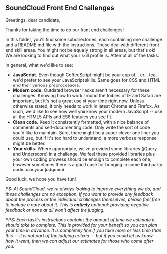 ## SoundCloud Front End Challenges

Greetings, dear candidate,

Thanks for taking the time to do our front end challenges!

In this folder, you'll find some subdirectories, each containing one challenge and a README.md file with the instructions. These deal with different front end skill areas. You might not be equally strong in all areas, but that's ok! We are looking to find out what your skill profile is. Attempt all of the tasks.

In general, what we'd like to see:

- **JavaScript.** Even though CoffeeScript might be your cup of... er... tea, we'd prefer to see your JavaScript skills. Same goes for CSS and HTML and their various preprocessors.
- **Modern code.** Outdated browser hacks aren't necessary for these challenges. Knowing how to work around the foibles of IE and Safari are important, but it's not a great use of your time right now. Unless otherwise stated, it only needs to work in latest Chrome and Firefox. As such, we'd like to see how well you know your modern JavaScript -- use all the HTML5 APIs and ES6 features you see fit.
- **Clean code.** Keep it consistently formatted, with a nice balance of comments and self-documenting code. Only write the sort of code you'd like to maintain. Sure, there might be a super clever one liner you could use, but if it's too hard to understand, a more verbose response might be better.
- **Your skills.** Where appropriate, we've provided some libraries (jQuery and Underscore) in a challenge. We feel these provided libraries plus your own coding prowess should be enough to complete each one, however sometimes there is a good case for bringing in some third party code: use your judgment.

Good luck, we hope you have fun!

*PS: At SoundCloud, we're always looking to improve everything we do, and these challenges are no exception. If you want to provide any feedback about the process or the individual challenges themselves, please feel free to include a note about it. This is __entirely__ optional: providing negative feedback or none at all won't affect the judging.*

*PPS: Each task's instructions contains the amount of time we estimate it should take to complete. This is provided for your benefit so you can plan your time in advance. It is completely fine if you take more or less time than this -- it is not part of the judging criteria -- but if you could let us know how it went, then we can adjust our estimates for those who come after you.*
